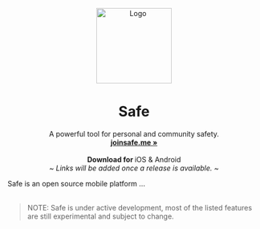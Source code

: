 <p align="center">
  <a href="#">
    
  </a>
  <p align="center">
   <img width="150" height="150" src="https://user-images.githubusercontent.com/58346759/176348190-a041894b-2914-4e07-a8a8-e608912c7d59.png" alt="Logo">
  </p>
  <h1 align="center"><b>Safe</b></h1>
  <p align="center">
  A powerful tool for personal and community safety.
    <br />
    <a href="https://joinsafe.me"><strong>joinsafe.me »</strong></a>
    <br />
    <br />
    <b>Download for </b>
    iOS & Android
    <br />
    <i>~ Links will be added once a release is available. ~</i>
  </p>
</p>
Safe is an open source mobile platform ...
<br/>
<br/>

> NOTE: Safe is under active development, most of the listed features are still experimental and subject to change.

